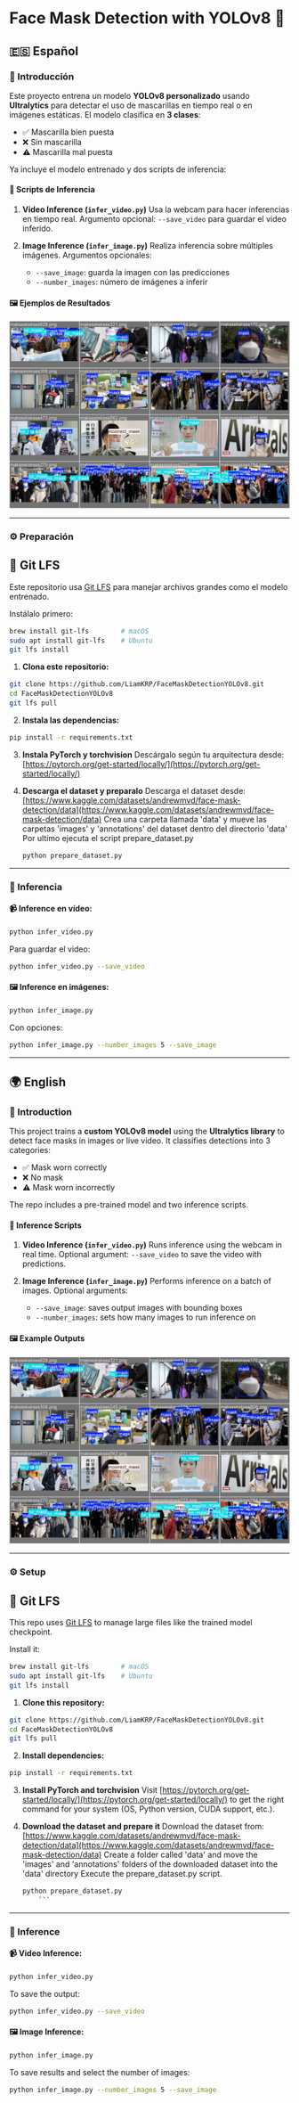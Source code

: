 # Face Mask Detection with YOLOv8 🚀

## 🇪🇸 Español

### 🔄 Introducción

Este proyecto entrena un modelo **YOLOv8 personalizado** usando **Ultralytics** para detectar el uso de mascarillas en tiempo real o en imágenes estáticas. El modelo clasifica en **3 clases**:

* ✅ Mascarilla bien puesta
* ❌ Sin mascarilla
* ⚠️ Mascarilla mal puesta

Ya incluye el modelo entrenado y dos scripts de inferencia:

#### 🧠 Scripts de Inferencia

1. **Video Inference (`infer_video.py`)**
   Usa la webcam para hacer inferencias en tiempo real.
   Argumento opcional: `--save_video` para guardar el video inferido.

2. **Image Inference (`infer_image.py`)**
   Realiza inferencia sobre múltiples imágenes.
   Argumentos opcionales:

   * `--save_image`: guarda la imagen con las predicciones
   * `--number_images`: número de imágenes a inferir

#### 🖼️ Ejemplos de Resultados

![Ejemplo](runs/mask_detection_model_14/val_batch0_labels.jpg)

---

### ⚙️ Preparación

## 🔄 Git LFS

Este repositorio usa [Git LFS](https://git-lfs.github.com/) para manejar archivos grandes como el modelo entrenado.

Instálalo primero:

```bash
brew install git-lfs        # macOS
sudo apt install git-lfs    # Ubuntu
git lfs install
```

1. **Clona este repositorio:**

```bash
git clone https://github.com/LiamKRP/FaceMaskDetectionYOLOv8.git
cd FaceMaskDetectionYOLOv8
git lfs pull
```

2. **Instala las dependencias:**

```bash
pip install -r requirements.txt
```

3. **Instala PyTorch y torchvision**
   Descárgalo según tu arquitectura desde:
   [https://pytorch.org/get-started/locally/](https://pytorch.org/get-started/locally/)

4. **Descarga el dataset y preparalo**
    Descarga el dataset desde:
    [https://www.kaggle.com/datasets/andrewmvd/face-mask-detection/data](https://www.kaggle.com/datasets/andrewmvd/face-mask-detection/data)
    Crea una carpeta llamada 'data' y mueve las carpetas 'images' y 'annotations' del dataset dentro del directorio 'data'
    Por ultimo ejecuta el script prepare_dataset.py
    ```bash
    python prepare_dataset.py
    ```

---

### 🔹 Inferencia

#### 📹 Inference en vídeo:

```bash
python infer_video.py
```

Para guardar el video:

```bash
python infer_video.py --save_video
```

#### 🖼️ Inference en imágenes:

```bash
python infer_image.py
```

Con opciones:

```bash
python infer_image.py --number_images 5 --save_image
```

---

## 🌍 English

### 🔄 Introduction

This project trains a **custom YOLOv8 model** using the **Ultralytics library** to detect face masks in images or live video. It classifies detections into 3 categories:

* ✅ Mask worn correctly
* ❌ No mask
* ⚠️ Mask worn incorrectly

The repo includes a pre-trained model and two inference scripts.

#### 🧠 Inference Scripts

1. **Video Inference (`infer_video.py`)**
   Runs inference using the webcam in real time.
   Optional argument: `--save_video` to save the video with predictions.

2. **Image Inference (`infer_image.py`)**
   Performs inference on a batch of images.
   Optional arguments:

   * `--save_image`: saves output images with bounding boxes
   * `--number_images`: sets how many images to run inference on

#### 🖼️ Example Outputs

![Ejemplo](runs/mask_detection_model_14/val_batch0_labels.jpg)


---

### ⚙️ Setup

## 🔄 Git LFS

This repo uses [Git LFS](https://git-lfs.github.com/) to manage large files like the trained model checkpoint.

Install it:

```bash
brew install git-lfs        # macOS
sudo apt install git-lfs    # Ubuntu
git lfs install
```

1. **Clone this repository:**

```bash
git clone https://github.com/LiamKRP/FaceMaskDetectionYOLOv8.git
cd FaceMaskDetectionYOLOv8
git lfs pull
```

2. **Install dependencies:**

```bash
pip install -r requirements.txt
```

3. **Install PyTorch and torchvision**
   Visit [https://pytorch.org/get-started/locally/](https://pytorch.org/get-started/locally/) to get the right command for your system (OS, Python version, CUDA support, etc.).

4. **Download the dataset and prepare it**
    Download the dataset from:
    [https://www.kaggle.com/datasets/andrewmvd/face-mask-detection/data](https://www.kaggle.com/datasets/andrewmvd/face-mask-detection/data)
    Create a folder called 'data' and move the 'images' and 'annotations' folders of the downloaded dataset into the 'data' directory
    Execute the prepare_dataset.py script.
    ```bash
    python prepare_dataset.py
        ```

---

### 🔹 Inference

#### 📹 Video Inference:

```bash
python infer_video.py
```

To save the output:

```bash
python infer_video.py --save_video
```

#### 🖼️ Image Inference:

```bash
python infer_image.py
```

To save results and select the number of images:

```bash
python infer_image.py --number_images 5 --save_image
```
